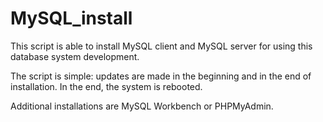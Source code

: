 # MySQL_install

This script is able to install MySQL client and MySQL server for using this 
database system development.

The script is simple: updates are made in the beginning and in the end of 
installation. In the end, the system is rebooted.

Additional installations are MySQL Workbench or PHPMyAdmin.

